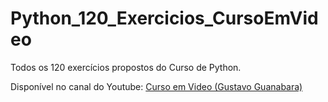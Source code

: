 # Python_120_Exercicios_CursoEmVideo
Todos os 120 exercícios propostos do Curso de Python. 

Disponível no canal do Youtube: [Curso em Video (Gustavo Guanabara)](https://www.youtube.com/c/CursoemV%C3%ADdeo/playlists)
